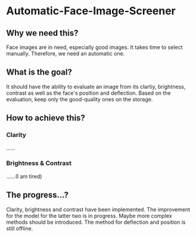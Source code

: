# Automatic-Face-Image-Screener
## Why we need this?
Face images are in need, especially good images. It takes time to select manually. Therefore, we need an automatic one.
## What is the goal?
It should have the ability to evaluate an image from its clartiy, brightness, contrast as well as the face's position and deflection. Based on the evaluation, keep only the good-quality ones on the storage.
## How to achieve this?
### Clarity
......
### Brightness & Contrast
......(I am tired)
## The progress...?
Clarity, brightness and contrast have been implemented. The improvement for the model for the latter two is in progress. Maybe more complex methods should be introduced. The method for deflection and position is still offline.
